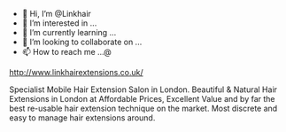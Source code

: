 - 👋 Hi, I’m @Linkhair
- 👀 I’m interested in ...
- 🌱 I’m currently learning ...
- 💞️ I’m looking to collaborate on ...
- 📫 How to reach me ...@ 

http://www.linkhairextensions.co.uk/

<!---
Linkhair/Linkhair is a ✨ special ✨ repository because its `README.md` (this file) appears on your GitHub profile.
You can click the Preview link to take a look at your changes.
--->

Specialist Mobile Hair Extension Salon in London.
 Beautiful & Natural Hair Extensions in London 
at Affordable Prices, Excellent Value and by far 
the best re-usable hair extension technique 
on the market. Most discrete and easy to 
manage hair extensions around.
